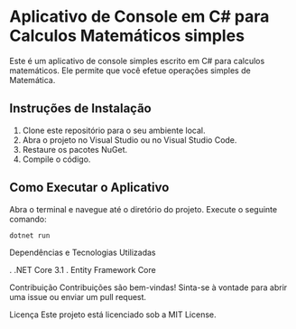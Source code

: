 # Aplicativo de Console em C# para Calculos Matemáticos simples  

Este é um aplicativo de console simples escrito em C# para calculos matemáticos. Ele permite que você efetue operações simples de Matemática.

## Instruções de Instalação

1. Clone este repositório para o seu ambiente local.
2. Abra o projeto no Visual Studio ou no Visual Studio Code.
3. Restaure os pacotes NuGet.
4. Compile o código.

## Como Executar o Aplicativo

Abra o terminal e navegue até o diretório do projeto. Execute o seguinte comando:

```bash
dotnet run
```
Dependências e Tecnologias Utilizadas

. .NET Core 3.1
. Entity Framework Core

Contribuição
Contribuições são bem-vindas! Sinta-se à vontade para abrir uma issue ou enviar um pull request.

Licença
Este projeto está licenciado sob a MIT License.
